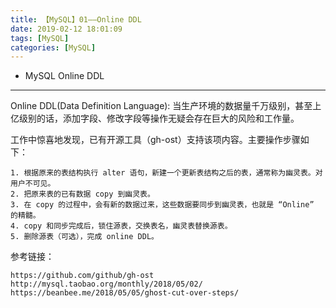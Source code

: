 ```yaml
---
title: 【MySQL】01——Online DDL
date: 2019-02-12 18:01:09
tags: [MySQL]
categories: [MySQL]
---
```


- MySQL Online DDL

<!-- more -->

--------------------------------

Online DDL(Data Definition Language):
当生产环境的数据量千万级别，甚至上亿级别的话，添加字段、修改字段等操作无疑会存在巨大的风险和工作量。

工作中惊喜地发现，已有开源工具（gh-ost）支持该项内容。主要操作步骤如下：

    1. 根据原来的表结构执行 alter 语句，新建一个更新表结构之后的表，通常称为幽灵表。对用户不可见。
    2. 把原来表的已有数据 copy 到幽灵表。
    3. 在 copy 的过程中，会有新的数据过来，这些数据要同步到幽灵表，也就是 “Online” 的精髓。
    4. copy 和同步完成后，锁住源表，交换表名，幽灵表替换源表。
    5. 删除源表（可选），完成 online DDL。


参考链接：

    https://github.com/github/gh-ost
    http://mysql.taobao.org/monthly/2018/05/02/
    https://beanbee.me/2018/05/05/ghost-cut-over-steps/